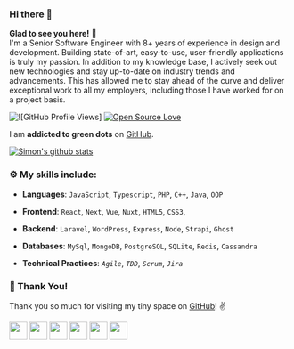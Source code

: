 ### Hi there 👋
**Glad to see you here!** :star_struck: <br>
I'm a Senior Software Engineer with 8+ years of experience in design and development. Building state-of-art, easy-to-use, user-friendly applications is truly my passion. In addition to my knowledge base, I actively seek out new technologies and stay up-to-date on industry trends and advancements. This has allowed me to stay ahead of the curve and deliver exceptional work to all my employers, including those I have worked for on a project basis.  


![![GitHub Profile Views]](https://komarev.com/ghpvc/?username=simongomes)
 [![Open Source Love](https://badges.frapsoft.com/os/v2/open-source.svg?v=103)](https://github.com/Prodip2416)

 
I am **addicted to green dots** on [GitHub](https://github.com/simongomes?tab=repositories).

[![Simon's github stats](https://github-readme-stats.vercel.app/api?username=simongomes&show_icons=true)](https://github.com/simongomes)

### :gear: My skills include:

- **Languages**: `JavaScript`, `Typescript`, `PHP`, `C++`, `Java`, `OOP`

- **Frontend**: `React`, `Next`, `Vue`, `Nuxt`, `HTML5`, `CSS3`,

- **Backend**: `Laravel`, `WordPress`, `Express`, `Node`, `Strapi`, `Ghost`

- **Databases**: `MySql`, `MongoDB`, `PostgreSQL`, `SQLite`, `Redis`, `Cassandra`

- **Technical Practices**: *`Agile`*, *`TDD`*, *`Scrum`*, *`Jira`*


### :hugs: Thank You!

Thank you so much for visiting my tiny space on [GitHub](https://github.com/simongomes)! :v:

<a href="https://twitter.com/busy_simon" title="X"><img src="https://raw.githubusercontent.com/vinitshahdeo/Water-Monitoring-System/master/assets/twitter.png" width="32px" height="32px"></a>
<a href="https://www.facebook.com/sum.sim" title="Facebook"><img src="https://raw.githubusercontent.com/vinitshahdeo/Water-Monitoring-System/master/assets/facebook.png" width="32px" height="32px"></a> 
<a href="https://www.linkedin.com/in/simon-gomes" title="LinkedIn"><img src="https://raw.githubusercontent.com/vinitshahdeo/Water-Monitoring-System/master/assets/linkedin.png" width="32px" height="32px"></a> 
<a href="https://stackoverflow.com/users/3518548/simon-gomes" title="StackOverflow"><img src="https://upload.wikimedia.org/wikipedia/commons/thumb/e/ef/Stack_Overflow_icon.svg/768px-Stack_Overflow_icon.svg.png" width="32px" height="32px"></a> 
<a href="https://leetcode.com/u/simongomes/" title="Leetcode"><img src="https://upload.wikimedia.org/wikipedia/commons/1/19/LeetCode_logo_black.png" width="32px" height="32px"></a> 
<a href="https://simonthedev.com"><img src="https://avatars.githubusercontent.com/u/1799122" width="32px" height="32px"></a>


<!-- ----
```javascript

if (_.isAwesome(thisRepo)) {
  thisRepo.star(); // thanks in advance :p
}

```
---- -->
